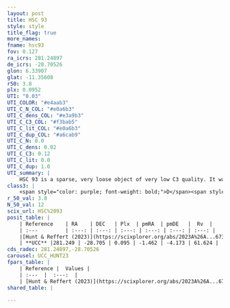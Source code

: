 ```yaml
---
layout: post
title: HSC 93
style: style
title_flag: true
more_names: 
fname: hsc93
fov: 0.127
ra_icrs: 281.24897
de_icrs: -28.70526
glon: 6.33907
glat: -11.35608
r50: 3.8
plx: 0.0952
UTI: "0.03"
UTI_COLOR: "#e4aab3"
UTI_C_N_COL: "#e0a6b3"
UTI_C_dens_COL: "#e3a9b3"
UTI_C_C3_COL: "#f3bab5"
UTI_C_lit_COL: "#e0a6b3"
UTI_C_dup_COL: "#a6cab9"
UTI_C_N: 0.0
UTI_C_dens: 0.02
UTI_C_C3: 0.12
UTI_C_lit: 0.0
UTI_C_dup: 1.0
UTI_summary: |
    HSC 93 is a sparse, very loose object of very low C3 quality. It was recently reported in the literature.<br><br><span style="color: #99180f; font-weight: bold;">Warning: </span>contains less than 25 stars with <i>P>0.5</i> estimated.
class3: |
    <span style="color: purple; font-weight: bold;">D</span><span style="color: red; font-weight: bold;">C</span>
r_50_val: 3.8
N_50_val: 12
scix_url: HSC%2093
posit_table: |
    | Reference    | RA    | DEC   | Plx  | pmRA  | pmDE   |  Rv  |
    | :---         | :---: | :---: | :---: | :---: | :---: | :---: |
    |[Hunt & Reffert (2023)](https://scixplorer.org/abs/2023A%26A...673A.114H) | 281.23 | -28.72 | 0.074 | -1.436 | -4.138 | 61.637 |
    | **UCC** |281.249 | -28.705 | 0.095 | -1.462 | -4.173 | 61.624 | 
cds_radec: 281.24897,-28.70526
carousel: UCC_HUNT23
fpars_table: |
    | Reference |  Values |
    | :---  |  :---:  |
    | [Hunt & Reffert (2023)](https://scixplorer.org/abs/2023A%26A...673A.114H) | `AV50=1.221, diffAV50=0.961, MOD50=14.883, logAge50=9.095` |
shared_table: |
    
---
```

